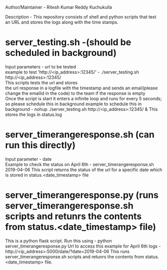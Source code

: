 Author/Maintainer - Ritesh Kumar Reddy Kuchukulla

Description - This repository consists of shell and python scripts that test an URL and stores the logs along with the time stamps.

# server_testing.sh -(should be scheduled in background)
Input parameters - url to be tested                                                                                   
example to test 'http://<ip_address>:12345/' - ./server_testing.sh http://<ip_address>:12345/                         
This scripts tests the url and stores                                                                     
the url response in a logfile with the timestamp and sends an email(please change the emailid in the code) to the team if the response is empty              
Once the script is start it enters a infinite loop and runs for every 5 seconds; so please schedule this in background
example to schedule this in background - nohup ./server_testing.sh http://<ip_address>:12345/ &
This stores the logs in status.log

# server_timerangeresponse.sh (can run this directly)
Input parameter - date                                                            
Example to check the status on April 6th - server_timerangeresponse.sh 2019-04-06 
This script returns the status of the url for a specific date which is stored in status.<date_timestamp> file

# server_timerangeresponse.py (runs server_timerangeresponse.sh scripts and retunrs the contents from status.<date_timestamp> file)
This is a python flask script.
Run this using - python server_timerangeresponse.py
Url to access this example for April 6th logs - http://<ip_address>:5000/date/?date=2019-04-06
This runs server_timerangeresponse.sh scripts and retunrs the contents from status.<date_timestamp> file.
